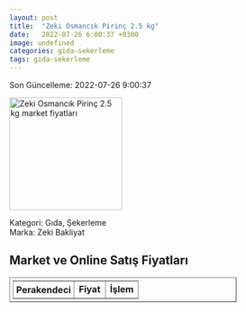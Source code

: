 ```yaml
---
layout: post
title:  "Zeki Osmancık Pirinç 2.5 kg"
date:   2022-07-26 6:00:37 +0300
image: undefined
categories: gida-sekerleme
tags: gida-sekerleme
---
```


Son Güncelleme: 2022-07-26 9:00:37

<img src="undefined" width="200" alt="Zeki Osmancık Pirinç 2.5 kg market fiyatları" />

Kategori: Gıda, Şekerleme
<br />
Marka: Zeki Bakliyat

<h2>Market ve Online Satış Fiyatları</h2>

<table border="1" style="padding: 5px;width:80%;">
  <tr>
    <td style="padding: 5px;"><strong>Perakendeci</strong></td>
    <td><strong>Fiyat</strong></td>
    <td><strong>İşlem</strong></td>
  </tr>
  
</table>
